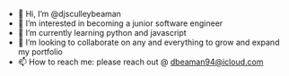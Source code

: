 - 👋 Hi, I’m @djsculleybeaman
- 👀 I’m interested in becoming a junior software engineer
- 🌱 I’m currently learning python and javascript
- 💞️ I’m looking to collaborate on any and everything to grow and expand my portfolio
- 📫 How to reach me: please reach out @ dbeaman94@icloud.com

<!---
djsculleybeaman/djsculleybeaman is a ✨ special ✨ repository because its `README.md` (this file) appears on your GitHub profile.
You can click the Preview link to take a look at your changes.
--->
